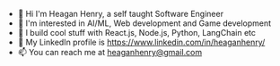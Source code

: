 - 👋 Hi I'm Heagan Henry, a self taught Software Engineer
- 🔭 I'm interested in AI/ML, Web development and Game development
- 🌱 I build cool stuff with React.js, Node.js, Python, LangChain etc
- 👥 My LinkedIn profile is https://www.linkedin.com/in/heaganhenry/
- 📫 You can reach me at heaganhenry@gmail.com

<!--
**heaganhenry/heaganhenry** is a ✨ _special_ ✨ repository because its `README.md` (this file) appears on your GitHub profile.

Here are some ideas to get you started:

- 🔭 I’m currently working on ...
- 🌱 I’m currently learning ...
- 👯 I’m looking to collaborate on ...
- 🤔 I’m looking for help with ...
- 💬 Ask me about ...
- 📫 How to reach me: ...
- 😄 Pronouns: ...
- ⚡ Fun fact: ...
-->
